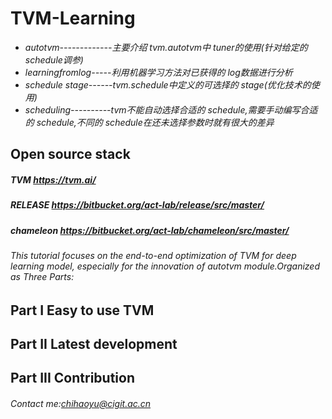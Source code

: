 # TVM-Learning

- *autotvm-------------主要介绍 tvm.autotvm中 tuner的使用(针对给定的schedule调参)*
- *learningfromlog-----利用机器学习方法对已获得的 log数据进行分析*
- *schedule stage------tvm.schedule中定义的可选择的 stage(优化技术的使用)*
- *scheduling----------tvm不能自动选择合适的 schedule,需要手动编写合适的 schedule,不同的 schedule在还未选择参数时就有很大的差异*

## Open source stack
##### TVM https://tvm.ai/
##### RELEASE https://bitbucket.org/act-lab/release/src/master/
##### chameleon https://bitbucket.org/act-lab/chameleon/src/master/
###### This tutorial focuses on the end-to-end optimization of TVM for deep learning model, especially for the innovation of autotvm module.Organized as Three Parts:
## Part I Easy to use TVM


## Part II  Latest development


## Part III  Contribution

###### Contact me:chihaoyu@cigit.ac.cn
